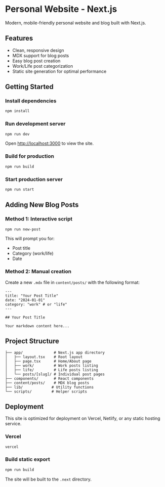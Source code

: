 # Personal Website - Next.js

Modern, mobile-friendly personal website and blog built with Next.js.

## Features

- Clean, responsive design
- MDX support for blog posts
- Easy blog post creation
- Work/Life post categorization
- Static site generation for optimal performance

## Getting Started

### Install dependencies
```bash
npm install
```

### Run development server
```bash
npm run dev
```

Open [http://localhost:3000](http://localhost:3000) to view the site.

### Build for production
```bash
npm run build
```

### Start production server
```bash
npm run start
```

## Adding New Blog Posts

### Method 1: Interactive script
```bash
npm run new-post
```

This will prompt you for:
- Post title
- Category (work/life)
- Date

### Method 2: Manual creation
Create a new `.mdx` file in `content/posts/` with the following format:

```mdx
---
title: "Your Post Title"
date: "2024-01-01"
category: "work" # or "life"
---

## Your Post Title

Your markdown content here...
```

## Project Structure

```
├── app/              # Next.js app directory
│   ├── layout.tsx    # Root layout
│   ├── page.tsx      # Home/About page
│   ├── work/         # Work posts listing
│   ├── life/         # Life posts listing
│   └── posts/[slug]/ # Individual post pages
├── components/       # React components
├── content/posts/    # MDX blog posts
├── lib/             # Utility functions
└── scripts/         # Helper scripts
```

## Deployment

This site is optimized for deployment on Vercel, Netlify, or any static hosting service.

### Vercel
```bash
vercel
```

### Build static export
```bash
npm run build
```

The site will be built to the `.next` directory.